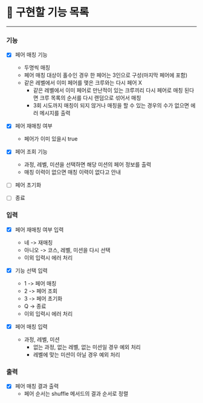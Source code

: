 # 🚀 구현할 기능 목록

---

### 기능

- [x] 페어 매칭 기능
  - 두명씩 매칭
  - 페어 매칭 대상이 홀수인 경우 한 페어는 3인으로 구성(마지막 페어에 포함)
  - 같은 레벨에서 이미 페어를 맺은 크루와는 다시 페어 X
    - 같은 레벨에서 이미 페어로 만난적이 있는 크루끼리 다시 페어로 매칭 된다면 크루 목록의 순서를 다시 랜덤으로 섞어서 매칭
    - 3회 시도까지 매칭이 되지 않거나 매칭을 할 수 있는 경우의 수가 없으면 에러 메시지를 출력

- [x] 페어 재매칭 여부
  - 페어가 이미 있을시 true

- [x] 페어 조회 기능
    - 과정, 레벨, 미션을 선택하면 해당 미션의 페어 정보를 출력
    - 매칭 이력이 없으면 매칭 이력이 없다고 안내

- [ ] 페어 초기화

- [ ] 종료

### 입력

- [x] 페어 재매칭 여부 입력
  - 네 -> 재매칭
  - 아니오 -> 코스, 레벨, 미션을 다시 선택
  - 이외 입력시 에러 처리

- [x] 기능 선택 입력
  - 1 -> 페어 매칭
  - 2 -> 페어 조회
  - 3 -> 페어 초기화
  - Q -> 종료
  - 이외 입력시 에러 처리

- [x] 페어 매칭 입력
  - 과정, 레벨, 미션
    - 없는 과정, 없는 레벨, 없는 미션일 경우 예외 처리 
    - 레벨에 맞는 미션이 아닐 경우 예외 처리

### 출력

- [x] 페어 매칭 결과 출력
  - 페어 순서는 shuffle 메서드의 결과 순서로 정렬